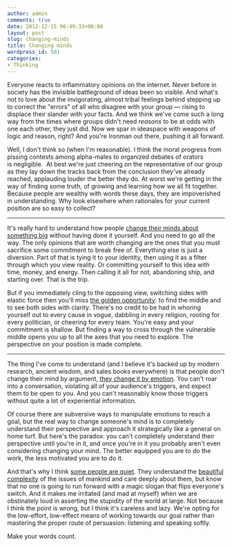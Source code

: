 ```yaml
---
author: admin
comments: true
date: 2012-12-15 06:49:33+00:00
layout: post
slug: changing-minds
title: Changing minds
wordpress_id: 501
categories:
- Thinking
---
```


Everyone reacts to inflammatory opinions on the internet. Never before in society has the invisible battleground of ideas been so visible. And what's not to love about the invigorating, almost tribal feelings behind stepping up to correct the "errors" of all who disagree with your group — rising to displace their slander with your facts. And we think we've come such a long way from the times where groups didn't need _reasons_ to be at odds with one each other, they just did. Now we spar in ideaspace with weapons of logic and reason, right? And you're Ironman out there, pushing it all forward.

Well, I don't think so (when I'm reasonable). I think the moral progress from pissing contests among alpha-males to organized debates of orators is negligible.  At best we're just cheering on the representative of our group as they lay down the tracks back from the conclusion they've already reached, applauding louder the better they do. At worst we're getting in the way of finding some truth, of growing and learning how we all fit together. Because people are wealthy with words these days, they are impoverished in understanding. Why look elsewhere when rationales for your current position are so easy to collect?

----------------------

It's really hard to understand how people [change their minds about something big](http://iamnafets.com/blog/?p=413) without having done it yourself. And you need to go all the way. The only opinions that are worth changing are the ones that you must sacrifice some commitment to break free of. Everything else is just a diversion. Part of that is tying it to your identity, then using it as a filter through which you view reality. Or committing yourself to this idea with time, money, and energy. Then calling it all for not, abandoning ship, and starting over. That is the trip.

But if you immediately cling to the opposing view, switching sides with elastic force then you'll miss [the golden opportunity](http://iamnafets.com/blog/?p=354): to find the middle and to see both sides with clarity. There's no credit to be had in whoring yourself out to every cause in vogue, dabbling in every religion, rooting for every politician, or cheering for every team. You're easy and your commitment is shallow. But finding a way to cross through the vulnerable middle opens you up to all the axes that you need to explore. The perspective on your position is made complete.

----------------------

The thing I've come to understand (and I believe it's backed up by modern research, ancient wisdom, and sales books everywhere) is that people don't change their mind by argument, [they change it by emotion](http://iamnafets.com/blog/?p=373). You can't roar into a conversation, violating all of your audience's triggers, and expect them to be open to you. And you can't reasonably know those triggers without quite a lot of experiential information.

Of course there are subversive ways to manipulate emotions to reach a goal, but the real way to change someone's mind is to completely understand their perspective and approach it strategically like a general on home turf. But here's the paradox: you can't completely understand their perspective until you're in it, and once you're in it you probably aren't even considering changing your mind. The better equipped you are to do the work, the less motivated you are to do it.

And that's why I think [some people are quiet](http://iamnafets.com/blog/?p=473). They understand the [beautiful complexity](http://iamnafets.com/blog/?p=421) of the issues of mankind and care deeply about them, but know that no one is going to run forward with a magic slogan that flips everyone's switch. And it makes me irritated (and mad at myself) when we are obstinately loud in asserting the stupidity of the world at large. Not because I think the point is wrong, but I think it's careless and lazy. We're opting for the low-effort, low-effect means of working towards our goal rather than mastering the proper route of persuasion: listening and speaking softly.

Make your words count.
